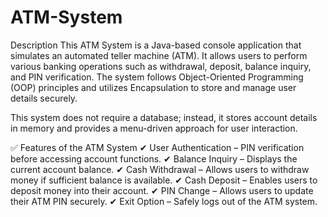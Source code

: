 # ATM-System

Description
This ATM System is a Java-based console application that simulates an automated teller machine (ATM). It allows users to perform various banking operations such as withdrawal, deposit, balance inquiry, and PIN verification. The system follows Object-Oriented Programming (OOP) principles and utilizes Encapsulation to store and manage user details securely.

This system does not require a database; instead, it stores account details in memory and provides a menu-driven approach for user interaction.

✅ Features of the ATM System
✔ User Authentication – PIN verification before accessing account functions.
✔ Balance Inquiry – Displays the current account balance.
✔ Cash Withdrawal – Allows users to withdraw money if sufficient balance is available.
✔ Cash Deposit – Enables users to deposit money into their account.
✔ PIN Change – Allows users to update their ATM PIN securely.
✔ Exit Option – Safely logs out of the ATM system.

